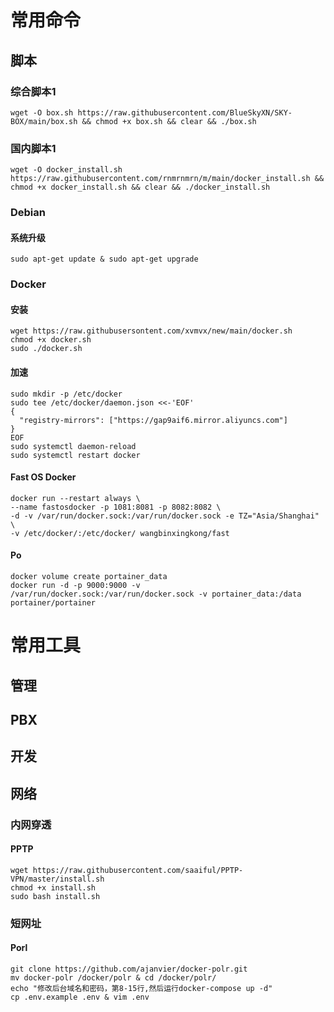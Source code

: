 # 常用命令
## 脚本
### 综合脚本1
```
wget -O box.sh https://raw.githubusercontent.com/BlueSkyXN/SKY-BOX/main/box.sh && chmod +x box.sh && clear && ./box.sh
```
### 国内脚本1
```
wget -O docker_install.sh https://raw.githubusercontent.com/rnmrnmrn/m/main/docker_install.sh && chmod +x docker_install.sh && clear && ./docker_install.sh
```
### Debian
#### 系统升级
```
sudo apt-get update & sudo apt-get upgrade
```
### Docker
#### 安装
```
wget https://raw.githubusersontent.com/xvmvx/new/main/docker.sh
chmod +x docker.sh
sudo ./docker.sh
```
#### 加速
```
sudo mkdir -p /etc/docker
sudo tee /etc/docker/daemon.json <<-'EOF'
{
  "registry-mirrors": ["https://gap9aif6.mirror.aliyuncs.com"]
}
EOF
sudo systemctl daemon-reload
sudo systemctl restart docker
```
#### Fast OS Docker
```
docker run --restart always \
--name fastosdocker -p 1081:8081 -p 8082:8082 \
-d -v /var/run/docker.sock:/var/run/docker.sock -e TZ="Asia/Shanghai" \
-v /etc/docker/:/etc/docker/ wangbinxingkong/fast
```
#### Po
```
docker volume create portainer_data
docker run -d -p 9000:9000 -v /var/run/docker.sock:/var/run/docker.sock -v portainer_data:/data portainer/portainer
```
# 常用工具
## 管理
## PBX
## 开发
## 网络
### 内网穿透
#### PPTP
```
wget https://raw.githubusercontent.com/saaiful/PPTP-VPN/master/install.sh
chmod +x install.sh
sudo bash install.sh
```
### 短网址
#### Porl
```
git clone https://github.com/ajanvier/docker-polr.git
mv docker-polr /docker/polr & cd /docker/polr/
echo "修改后台域名和密码，第8-15行,然后运行docker-compose up -d"
cp .env.example .env & vim .env
```
